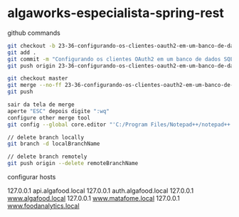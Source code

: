 # algaworks-especialista-spring-rest

github commands

```bash
git checkout -b 23-36-configurando-os-clientes-oauth2-em-um-banco-de-dados-sql
git add .
git commit -m "Configurando os clientes OAuth2 em um banco de dados SQL"
git push origin 23-36-configurando-os-clientes-oauth2-em-um-banco-de-dados-sql

git checkout master
git merge --no-ff 23-36-configurando-os-clientes-oauth2-em-um-banco-de-dados-sql
git push

sair da tela de merge
aperte "ESC" depois digite ":wq"
configure other merge tool
git config --global core.editor "'C:/Program Files/Notepad++/notepad++.exe' -multiInst -notabbar -nosession -noPlugin"

// delete branch locally
git branch -d localBranchName

// delete branch remotely
git push origin --delete remoteBranchName
```

configurar hosts

127.0.0.1       api.algafood.local
127.0.0.1       auth.algafood.local
127.0.0.1       www.algafood.local
127.0.0.1       www.matafome.local
127.0.0.1       www.foodanalytics.local